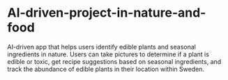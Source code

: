 # AI-driven-project-in-nature-and-food
AI-driven app that helps users identify edible plants and seasonal ingredients in nature. Users can take pictures to determine if a plant is edible or toxic, get recipe suggestions based on seasonal ingredients, and track the abundance of edible plants in their location within Sweden.
